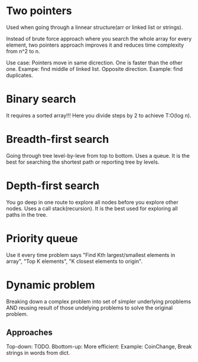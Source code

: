 # Two pointers
Used when going through a linnear structure(arr or linked list or strings).

Instead of brute force approach where you search the whole array for every element, two pointers approach improves it and reduces time complexity from n^2 to n.

Use case:
Pointers move in same dicrection. One is faster than the other one. Exampe: find middle of linked list.
Opposite direction. Example: find duplicates.


# Binary search
It requires a sorted array!!! Here you divide steps by 2 to achieve T:O(log n).

# Breadth-first search
Going through tree level-by-leve from top to bottom. Uses a queue.
It is the best for searching the shortest path or reporting tree by levels.

# Depth-first search
You go deep in one route to explore all nodes before you explore other nodes. Uses a call stack(recursion).
It is the best used for exploring all paths in the tree.


# Priority queue
Use it every time problem says "Find Kth largest/smallest elements in array", "Top K elements", "K closest elements to origin". 

# Dynamic problem
Breaking down a complex problem into set of simpler underlying propblems AND reusing result of those undelying problems to solve the original problem.
## Approaches
Top-down: TODO.
Bbottom-up: More efficient: Example: CoinChange, Break strings in words from dict.



<!-- 
Reverse the second half of a linked list​
Find all anagrams in a string​
Merge overlapping intervals -->